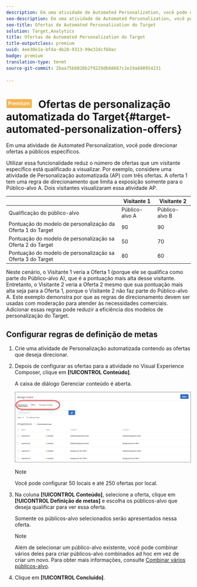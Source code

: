 ```yaml
---
description: Em uma atividade de Automated Personalization, você pode direcionar ofertas a públicos específicos.
seo-description: Em uma atividade de Automated Personalization, você pode direcionar ofertas a públicos específicos.
seo-title: Ofertas de Automated Personalization do Target
solution: Target,Analytics
title: Ofertas de Automated Personalization do Target
title-outputclass: premium
uuid: 4ee30e1a-bfda-4b20-9313-99e32dcf60ac
badge: premium
translation-type: tm+mt
source-git-commit: 2baa75b6020b2f9229db68667c2e19a698954231

---
```



# ![PREMIUM](/help/assets/premium.png) Ofertas de personalização automatizada do Target{#target-automated-personalization-offers}

Em uma atividade de Automated Personalization, você pode direcionar ofertas a públicos específicos.

Utilizar essa funcionalidade reduz o número de ofertas que um visitante específico está qualificado a visualizar. Por exemplo, considere uma atividade de Personalização automatizada (AP) com três ofertas. A oferta 1 tem uma regra de direcionamento que limita a exposição somente para o Público-alvo A. Dois visitantes visualizaram essa atividade AP.

|  | Visitante 1 | Visitante 2 |
|--- |--- |--- |
| Qualificação do público-alvo | Público-alvo A | Público-alvo B |
| Pontuação do modelo de personalização da Oferta 1 do Target | 90 | 90 |
| Pontuação do modelo de personalização sa Oferta 2 do Target | 50 | 70 |
| Pontuação do modelo de personalização sa Oferta 3 do Target | 80 | 60 |

Neste cenário, o Visitante 1 veria a Oferta 1 (porque ele se qualifica como parte do Público-alvo A), que é a pontuação mais alta desse visitante. Entretanto, o Visitante 2 veria a Oferta 2 mesmo que sua pontuação mais alta seja para a Oferta 1, porque o Visitante 2 não faz parte do Público-alvo A. Este exemplo demonstra por que as regras de direcionamento devem ser usadas com moderação para atender às necessidades comerciais. Adicionar essas regras pode reduzir a eficiência dos modelos de personalização do Target.

## Configurar regras de definição de metas

1. Crie uma atividade de Personalização automatizada contendo as ofertas que deseja direcionar.
1. Depois de configurar as ofertas para a atividade no Visual Experience Composer, clique em **[!UICONTROL Conteúdo]**.

   A caixa de diálogo Gerenciar conteúdo é aberta.

   ![](assets/ap_content.png)

   >[!NOTE]
   >
   >Você pode configurar 50 locais e até 250 ofertas por local.

1. Na coluna **[!UICONTROL Conteúdo]**, selecione a oferta, clique em **[!UICONTROL Definição de metas]** e escolha os públicos-alvo que deseja qualificar para ver essa oferta.

   Somente os públicos-alvo selecionados serão apresentados nessa oferta.

   >[!NOTE]
   >
   >Além de selecionar um público-alvo existente, você pode combinar vários deles para criar públicos-alvo combinados ad hoc em vez de criar um novo. Para obter mais informações, consulte [Combinar vários públicos-alvo](../../c-target/combining-multiple-audiences.md#concept_A7386F1EA4394BD2AB72399C225981E5).

1. Clique em **[!UICONTROL Concluído]**.

